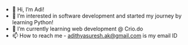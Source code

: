 - 👋 Hi, I’m Adi!
- 👀 I’m interested in software development and started my journey by learning Python!
- 🌱 I’m currently learning web development @ Crio.do
- 📫 How to reach me - adithyasuresh.ak@gmail.com is my email ID

<!---
adi-0104/adi-0104 is a ✨ special ✨ repository because its `README.md` (this file) appears on your GitHub profile.
You can click the Preview link to take a look at your changes.
--->
